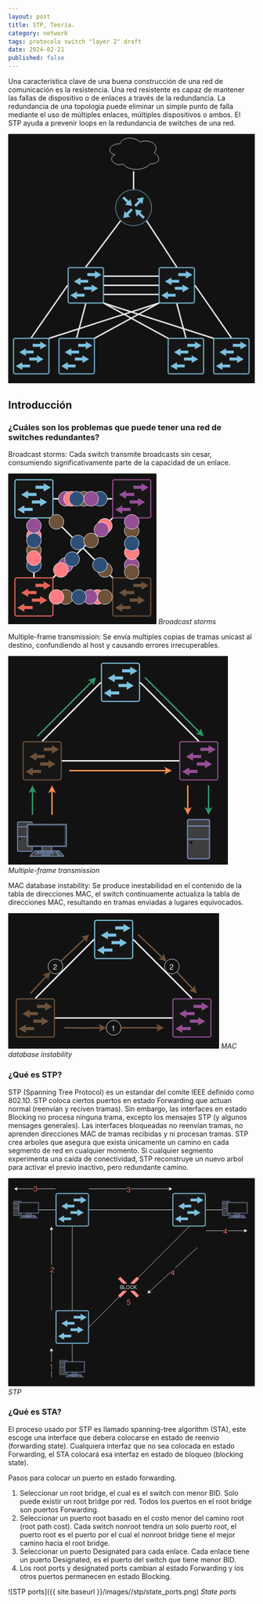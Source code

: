 ```yaml
---
layout: post
title: STP, Teoría.
category: network
tags: protocolo switch "layer 2" draft
date: 2024-02-21
published: false
---
```


Una característica clave de una buena construcción de una red de comunicación es la resistencia. Una red resistente es capaz de mantener las fallas de dispositivo o de enlaces a través de la redundancia. La redundancia de una topología puede eliminar un simple punto de falla mediante el uso de múltiples enlaces, múltiples dispositivos o ambos. El STP ayuda a prevenir loops en la redundancia de switches de  una red.

![stp](/images/stp/redundancia.png)

## Introducción
### ¿Cuáles son los problemas que puede tener una red de switches redundantes?
Broadcast storms: Cada switch transmite broadcasts sin cesar, consumiendo significativamente parte de la capacidad de un enlace.

![broadcast storms](/images/stp/broadcast_storms.png)
_Broadcast storms_

Multiple-frame transmission: Se envía multiples copias de tramas unicast al destino, confundiendo al host y causando errores irrecuperables.

![Multiple-frame transmission](/images/stp/multiple-frame_transmission.png)
_Multiple-frame transmission_

MAC database instability: Se produce inestabilidad en el contenido de la tabla de direcciones MAC, el switch continuamente actualiza la tabla de direcciones MAC, resultando en tramas enviadas a lugares equivocados.

![MAC database instability](/images/stp/mac_database_instability.png)
_MAC database instability_

### ¿Qué es STP?
STP (Spanning Tree Protocol) es un estandar del comite IEEE definido como 802.1D. STP coloca ciertos puertos en estado Forwarding que actuan normal (reenvían y reciven tramas). Sin embargo, las interfaces en estado Blocking no procesa ninguna trama, excepto los mensajes STP (y algunos mensages generales). Las interfaces bloqueadas no reenvían tramas, no aprenden direcciones MAC de tramas recibidas y ni procesan tramas. STP crea arboles que asegura que exista únicamente un camino en cada segmento de red en cualquier momento. Si cualquier segmento experimenta una caída de conectividad, STP reconstruye un nuevo arbol para activar el previo inactivo, pero redundante camino.

![STP](/images/stp/stp.png)
_STP_

### ¿Qué es STA?

El proceso usado por STP es llamado spanning-tree algorithm (STA), este escoge una interface que debera colocarse en estado de reenvio (forwarding state). Cualquiera interfaz que no sea colocada en estado Forwarding, el STA colocará esa interfaz en estado de bloqueo (blocking state).

Pasos para colocar un puerto en estado forwarding.
1. Seleccionar un root bridge, el cual es el switch con menor BID. Solo puede existir un root bridge por red. Todos los puertos en el root bridge son puertos Forwarding.
2. Seleccionar un puerto root basado en el costo menor del camino root (root path cost). Cada switch nonroot tendra un solo puerto root, el puerto root es el puerto por el cual el nonroot bridge tiene el mejor camino hacia el root bridge.
3. Seleccionar un puerto Designated para cada enlace. Cada enlace tiene un puerto Designated, es el puerto del switch que tiene menor BID.
4. Los root ports y designated ports cambian al estado Forwarding y los otros puertos permanecen en estado Blocking.

![STP ports]({{ site.baseurl }}/images//stp/state_ports.png)
_State ports_
